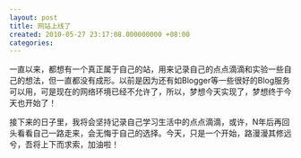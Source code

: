 ```yaml
---
layout: post
title: 网站上线了
created: 2010-05-27 23:17:08.000000000 +08:00
categories: 
---
```


一直以来，都想有一个真正属于自己的站，用来记录自己的点点滴滴和实验一些自己的想法，但一直都没有成形。以前是因为还有如Blogger等一些很好的Blog服务可以用，可是现在的网络环境已经不允许了，所以，梦想今天实现了，梦想终于今天也开始了！

接下来的日子里，我将会坚持记录自己学习生活中的点点滴滴，或许，N年后再回头看看自己一路走来，会无悔于自己的选择。今天，只是一个开始，路漫漫其修远兮，吾将上下而求索，加油啦！
